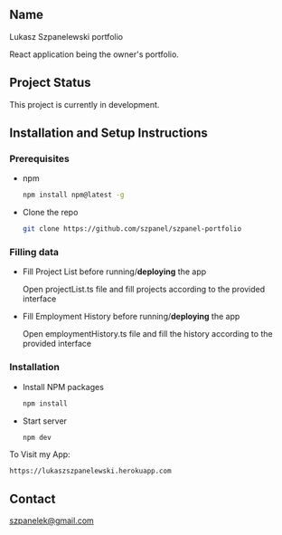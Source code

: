 ## Name

Lukasz Szpanelewski portfolio

React application being the owner's portfolio.

## Project Status

This project is currently in development.

## Installation and Setup Instructions

### Prerequisites

* npm
  ```sh
  npm install npm@latest -g
  ```

* Clone the repo

  ```sh
  git clone https://github.com/szpanel/szpanel-portfolio
  ```
  

### Filling data
* Fill Project List before running/**deploying** the app
  
  Open projectList.ts file and fill projects according to the provided interface

* Fill Employment History before running/**deploying** the app
  
  Open employmentHistory.ts file and fill the history according to the provided interface

### Installation

* Install NPM packages

  ```sh
  npm install
  ```

* Start server

  ```sh
  npm dev
  ```

To Visit my App:

`https://lukaszszpanelewski.herokuapp.com`

## Contact

[szpanelek@gmail.com](mailto:szpanelek@gmail.com)
